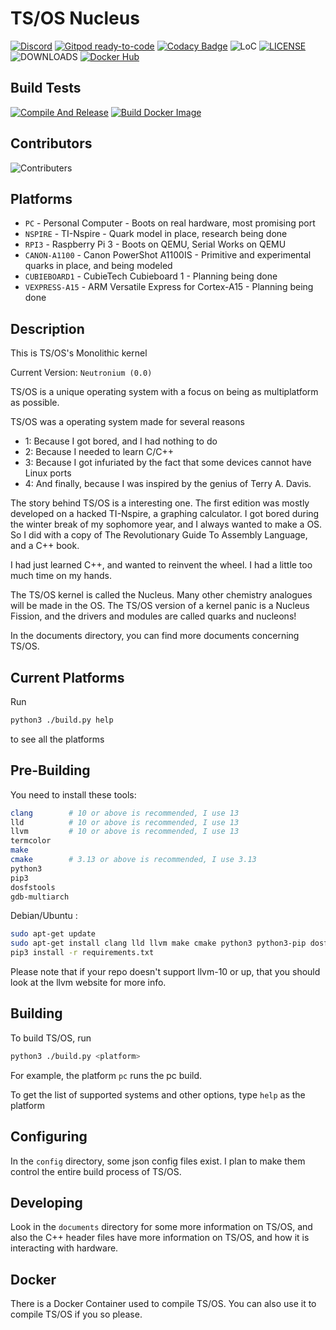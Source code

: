 # TS/OS Nucleus

[![Discord](https://badgen.net/badge/Discord/join/purple?icon=discord)](https://discord.gg/UgXJwS5rup)
[![Gitpod ready-to-code](https://img.shields.io/badge/Gitpod-ready--to--code-blue?logo=gitpod)](https://gitpod.io/#https://github.com/tsuki-superior/tsos-nucleus)
[![Codacy Badge](https://app.codacy.com/project/badge/Grade/e7822fe3509d493e818a56e7ec8d53d6)](https://www.codacy.com/gh/tsuki-superior/tsos-nucleus/dashboard?utm_source=github.com&utm_medium=referral&utm_content=tsuki-superior/tsos-nucleus&utm_campaign=Badge_Grade)
![LoC](https://raw.githubusercontent.com/tsuki-superior/tsos-nucleus/loc/badge.svg)
[![LICENSE](https://img.shields.io/github/license/tsuki-superior/tsos-nucleus)](https://github.com/tsuki-superior/tsos-nucleus/blob/master/LICENSE)
![DOWNLOADS](https://img.shields.io/github/downloads/tsuki-superior/tsos-nucleus/total)
[![Docker Hub](https://badgen.net/docker/pulls/tsukisuperior/tsos-build)](https://hub.docker.com/r/tsukisuperior/tsos-build)

## Build Tests

[![Compile And Release](https://github.com/tsuki-superior/tsos-nucleus/actions/workflows/compile-and-release.yml/badge.svg)](https://github.com/tsuki-superior/tsos-nucleus/actions/workflows/compile-and-release.yml)
[![Build Docker Image](https://github.com/tsuki-superior/tsos-nucleus/actions/workflows/docker-image.yml/badge.svg)](https://github.com/tsuki-superior/tsos-nucleus/actions/workflows/docker-image.yml)

## Contributors

![Contributers](https://contrib.rocks/image?repo=tsuki-superior/tsos-nucleus)

## Platforms

- `PC` - Personal Computer - Boots on real hardware, most promising port
- `NSPIRE` - TI-Nspire - Quark model in place, research being done
- `RPI3` - Raspberry Pi 3 - Boots on QEMU, Serial Works on QEMU
- `CANON-A1100` - Canon PowerShot A1100IS - Primitive and experimental quarks in place, and being modeled
- `CUBIEBOARD1` - CubieTech Cubieboard 1 - Planning being done
- `VEXPRESS-A15` - ARM Versatile Express for Cortex-A15 - Planning being done

## Description

This is TS/OS's Monolithic kernel

Current Version: `Neutronium (0.0)`

TS/OS is a unique operating system with a focus on being as multiplatform as possible.

TS/OS was a operating system made for several reasons

- 1: Because I got bored, and I had nothing to do
- 2: Because I needed to learn C/C++
- 3: Because I got infuriated by the fact that some devices cannot have Linux ports
- 4: And finally, because I was inspired by the genius of Terry A. Davis.

The story behind TS/OS is a interesting one. The first edition was mostly developed on a hacked TI-Nspire, a graphing calculator. I got bored during the winter break of my sophomore year, and I always wanted to make a OS. So I did with a copy of The Revolutionary Guide To Assembly Language, and a C++ book.

I had just learned C++, and wanted to reinvent the wheel. I had a little too much time on my hands.

The TS/OS kernel is called the Nucleus. Many other chemistry analogues will be made in the OS. The TS/OS version of a kernel panic is a Nucleus Fission, and the drivers and modules are called quarks and nucleons!

In the documents directory, you can find more documents concerning TS/OS.

## Current Platforms

Run

```sh
python3 ./build.py help
```

to see all the platforms

## Pre-Building

You need to install these tools:

```sh
clang        # 10 or above is recommended, I use 13
lld          # 10 or above is recommended, I use 13
llvm         # 10 or above is recommended, I use 13
termcolor
make
cmake        # 3.13 or above is recommended, I use 3.13
python3
pip3
dosfstools
gdb-multiarch
```

Debian/Ubuntu :

```sh
sudo apt-get update
sudo apt-get install clang lld llvm make cmake python3 python3-pip dosfstools grub-pc-bin xorriso grub2 gdb-multiarch
pip3 install -r requirements.txt
```

Please note that if your repo doesn't support llvm-10 or up, that you should look at the llvm website for more info.

## Building

To build TS/OS, run

```sh
python3 ./build.py <platform>
```

For example, the platform `pc` runs the pc build.

To get the list of supported systems and other options, type `help` as the platform

## Configuring

In the `config` directory, some json config files exist. I plan to make them control the entire build process of TS/OS.

## Developing

Look in the `documents` directory for some more information on TS/OS, and also the C++ header files have more information
on TS/OS, and how it is interacting with hardware.

## Docker

There is a Docker Container used to compile TS/OS. You can also use it to compile TS/OS if you so please.
